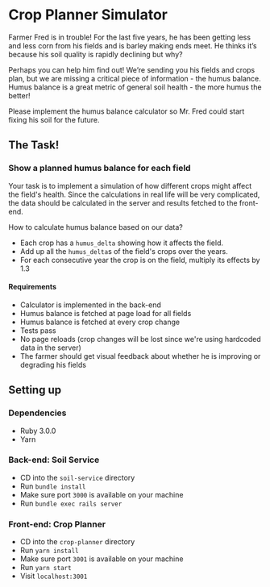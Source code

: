 # Crop Planner Simulator
Farmer Fred is in trouble! For the last five years, he has been getting less and less corn from his fields and is 
barley making ends meet. He thinks it’s because his soil quality is rapidly declining but why?

Perhaps you can help him find out! We’re sending you his fields and crops plan, but we are missing a critical piece of 
information - the humus balance. Humus balance is a great metric of general soil health - the more humus the better! 

Please implement the humus balance calculator so Mr. Fred could start fixing his soil for the future.

## The Task!

### Show a planned humus balance for each field
Your task is to implement a simulation of how different crops might affect the field's health.
Since the calculations in real life will be very complicated, the data should be calculated
in the server and results fetched to the front-end.

How to calculate humus balance based on our data?
* Each crop has a `humus_delta` showing how it affects the field.
* Add up all the `humus_delta`s of the field's crops over the years.
* For each consecutive year the crop is on the field, multiply its effects by 1.3

#### Requirements
* Calculator is implemented in the back-end
* Humus balance is fetched at page load for all fields
* Humus balance is fetched at every crop change
* Tests pass
* No page reloads (crop changes will be lost since we're using hardcoded data in the server)
* The farmer should get visual feedback about whether he is improving or degrading his fields

## Setting up

### Dependencies
* Ruby 3.0.0
* Yarn

### Back-end: Soil Service
* CD into the `soil-service` directory
* Run `bundle install`
* Make sure port `3000` is available on your machine
* Run `bundle exec rails server`

### Front-end: Crop Planner
* CD into the `crop-planner` directory
* Run `yarn install`
* Make sure port `3001` is available on your machine    
* Run `yarn start`
* Visit `localhost:3001`
